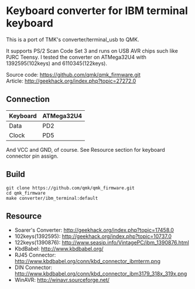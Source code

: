 # Keyboard converter for IBM terminal keyboard

This is a port of TMK's converter/terminal_usb to QMK.

It supports PS/2 Scan Code Set 3 and runs on USB AVR chips such like PJRC Teensy.
I tested the converter on ATMega32U4 with 1392595(102keys) and 6110345(122keys).

Source code: https://github.com/qmk/qmk_firmware.git  
Article: http://geekhack.org/index.php?topic=27272.0


## Connection

Keyboard | ATMega32U4
:------- | :---------
Data     |  PD2
Clock    |  PD5

And VCC and GND, of course. See Resource section for keyboard connector pin assign.


## Build

```
git clone https://github.com/qmk/qmk_firmware.git
cd qmk_firmware
make converter/ibm_terminal:default
```

## Resource

- Soarer's Converter: http://geekhack.org/index.php?topic=17458.0
- 102keys(1392595): http://geekhack.org/index.php?topic=10737.0
- 122keys(1390876): http://www.seasip.info/VintagePC/ibm_1390876.html
- KbdBabel: http://www.kbdbabel.org/
- RJ45 Connector: http://www.kbdbabel.org/conn/kbd_connector_ibmterm.png
- DIN Connector: http://www.kbdbabel.org/conn/kbd_connector_ibm3179_318x_319x.png
- WinAVR: http://winavr.sourceforge.net/


